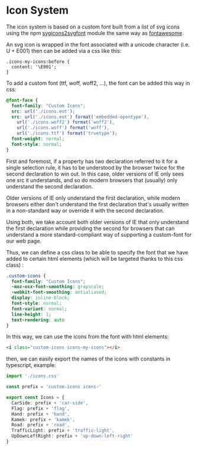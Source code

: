 
# Icon System

The icon system is based on a custom font built
from a list of svg icons using the
npm [svgicons2svgfont](https://www.npmjs.com/package/svgicons2svgfont)
module the same way as [fontawesome](https://fontawesome.com/).

An svg icon is wrapped in the font associated with a
unicode character (i.e. U + E001) then can be added via
a css like this:

```ccc
.icons-my-icons:before {
  content: '\E001';
}
```

To add a custom font (ttf, woff, woff2, ...),
the font can be added this way in css:

```css
@font-face {
  font-family: "Custom Icons";
  src: url('./icons.eot');
  src: url('./icons.eot') format('embedded-opentype'),
    url('./icons.woff2') format('woff2'),
    url('./icons.woff') format('woff'),
    url('./icons.ttf') format('truetype');
  font-weight: normal;
  font-style: normal;
}
```

First and foremost, if a property has two declaration referred
to it for a single selection rule, it has to be understood by
the browser twice for the second declaration to win out.
In this case, older versions of IE only sees one src it
understands, and so do modern browsers that (usually) only
understand the second declaration.

Older versions of IE only understand the first declaration,
while modern browsers either don't understand the first
declaration that's usually written in a non-standard way
or override it with the second declaration.

Using both, we take account both older versions of IE
that only understand the first declaration while providing
the second for browsers that can understand a more
standard-compliant way of supporting a custom-font for our
web page.

Thus, we can define a css class to be able to specify the
font that we have added to certain html elements
(which will be targeted thanks to this css class) :

```css
.custom-icons {
  font-family: "Custom Icons";
  -moz-osx-font-smoothing: grayscale;
  -webkit-font-smoothing: antialiased;
  display: inline-block;
  font-style: normal;
  font-variant: normal;
  line-height: 1;
  text-rendering: auto
}
```

In this way, we can use the icons from the font
with html elements:

```html
<i class="custom-icons icons-my-icons"></i>
```

then, we can easily export the names of the icons
with constants in typescript, example:

```typescript
import './icons.css'

const prefix = 'custom-icons icons-'

export const Icons = {
  CarSide: prefix + 'car-side',
  Flag: prefix + 'flag',
  Hand: prefix + 'hand',
  Kamek: prefix + 'kamek',
  Road: prefix + 'road',
  TrafficLight: prefix + 'traffic-light',
  UpDownLeftRight: prefix + 'up-down-left-right'
}
```
